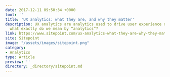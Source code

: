 ```yaml
---
date: 2017-12-11 09:50:34 +0000
tool: ''
title: 'UX analytics: what they are, and why they matter'
description: UX analytics are analytics used to drive user experience design. But
  what exactly do we mean by “analytics”?
link: https://www.sitepoint.com/ux-analytics-what-they-are-why-they-matter/
site: Sitepoint
image: "/assets/images/sitepoint.png"
category:
- Analytics
type: Article
preview: ''
directory: _directory/sitepoint.md
---
```

